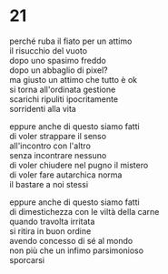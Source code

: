 # 21

perché ruba il fiato per un attimo  
il risucchio del vuoto  
dopo uno spasimo freddo  
dopo un abbaglio di pixel?  
ma giusto un attimo che tutto è ok  
si torna all'ordinata gestione  
scarichi ripuliti ipocritamente  
sorridenti alla vita

eppure anche di questo siamo fatti  
di voler strappare il senso  
all'incontro con l'altro  
senza incontrare nessuno  
di voler chiudere nel pugno il mistero  
di voler fare autarchica norma  
il bastare a noi stessi

eppure anche di questo siamo fatti  
di dimestichezza con le viltà della carne  
quando travolta irritata  
si ritira in buon ordine  
avendo concesso di sé al mondo  
non più che un infimo parsimonioso  
sporcarsi
